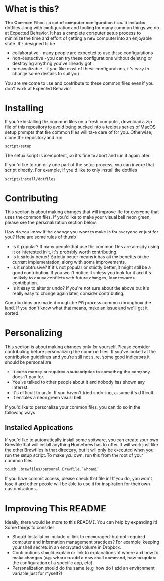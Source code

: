 # What is this?
The Common Files is a set of computer configuration files. It includes dotfiles along with configuration and tooling for many common things we do at Expected Behavior. It has a complete computer setup process to minimize the time and effort of getting a new computer into an enjoyable state. It's designed to be

- collaborative  - many people are expected to use these configurations
- non-destuctive - you can try these configurations without deleting or destroying anything you've already got
- personalizable - if you like most of these configurations, it's easy to change some deetails to suit you

You are welcome to use and contribute to these common files even if you don't work at Expected Behavior.

# Installing
If you're installing the common files on a fresh computer, download a zip file of this repository to avoid being sucked into a tedious series of MacOS setup prompts that the common files will take care of for you. Otherwise, clone the repository and run

    script/setup

The setup script is idempotent, so it's fine to abort and run it again later.

If you'd like to run only one part of the setup process, you can invoke that script directly. For example, if you'd like to only install the dotfiles

    script/install/dotfiles

# Contributing
This section is about making changes that will improve life for everyone that uses the common files. If you'd like to make your visual bell neon green, please see the personalization section below.

How do you know if the change you want to make is for everyone or just for you? Here are some rules of thumb

- Is it popular? If many people that use the common files are already using it or interested in it, it's probably worth contributing.
- Is it strictly better? Strictly better means it has all the benefits of the current implementation, along with some improvements.
- Is it unobtrusive? If it's not popular or strictly better, it might still be a good contribution. If you won't notice it unless you look for it and it's unlikely to cause conflicts with future changes, lean towards contribution.
- Is it easy to alter or undo? If you're not sure about the above but it's really easy to change again later, consider contributing.

Contributions are made through the PR process common throughout the land. If you don't know what that means, make an issue and we'll get it sorted.

# Personalizing
This section is about making changes only for yourself. Please consider contributing before personalizing the common files. If you've looked at the contribution guidelines and you're still not sure, some good indicators it should be personal are

- It costs money or requires a subscription to something the company doesn't pay for.
- You've talked to other people about it and nobody has shown any interest.
- It's difficult to undo. If you haven't tried undo-ing, assume it's difficult.
- It enables a neon green visual bell.

If you'd like to personalize your common files, you can do so in the following ways

## Installed Applications
If you'd like to automatically install some software, you can create your own Brewfile that will install anything Homebrew has to offer. It will work just like the other Brewfiles in that directory, but it will only be executed when you run the setup script. To make you own, run this from the root of your common files

    touch .brewfiles/personal.Brewfile.`whoami`

If you have commit access, please check that file in! If you do, you won't lose it and other people will be able to use it for inspiration for their own customizations.

# Improving This README
Ideally, there would be more to this README. You can help by expanding it! Some things to consider

- Should Installation include or link to encouraged-but-not-required computer and information management practices? For example, keeping your shell secrets in an encrypted volume in Dropbox.
- Contributions should explain or link to explanations of where and how to make changes (e.g. where to add a new shell command, how to update the configuration of a specific app, etc)
- Personalization should do the same (e.g. how do I add an environment variable just for myself?)

